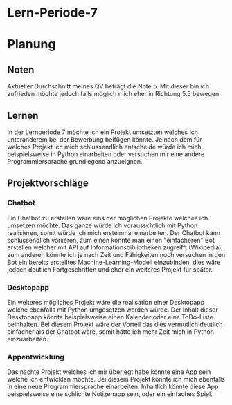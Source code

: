 # Lern-Periode-7

# Planung
## Noten
Aktueller Durchschnitt meines QV beträgt die Note 5. Mit dieser bin ich zufrieden möchte jedoch falls möglich mich eher in Richtung 5.5 bewegen.
## Lernen
In der Lernperiode 7 möchte ich ein Projekt umsetzten welches ich unteranderem bei der Bewerbung beifügen könnte. Je nach dem für welches Projekt ich mich schlussendlich entscheide würde ich mich beispielsweise in Python einarbeiten oder versuchen mir eine andere Programmiersprache grundlegend anzueignen.
## Projektvorschläge
### Chatbot
Ein Chatbot zu erstellen wäre eins der möglichen Projekte welches ich umsetzen möchte. Das ganze würde ich vorausschtlich mit Python realisieren, somit würde ich mich ersteinmal einarbeiten. Der Chatbot kann schlussendlich variieren, zum einen könnte man einen "einfacheren" Bot erstellen welcher mit API auf Informationsbibliotheken zugreifft (Wikipedia), zum anderen könnte ich je nach Zeit und Fähigkeiten noch versuchen in den Bot ein bereits erstelltes Machine-Learning-Modell einzubinden, dies wäre jedoch deutlich Fortgeschritten und eher ein weiteres Projekt für später.
### Desktopapp
Ein weiteres mögliches Projekt wäre die realisation einer Desktopapp welche ebenfalls mit Python umgesetzen werden würde. Der Inhalt dieser Desktopapp könnte beispielsweise einen Kalender oder eine ToDo-Liste beinhalten. Bei diesem Projekt wäre der Vorteil das dies vermutlich deutlich einfacher als der Chatbot wäre, somit hätte ich mehr Zeit mich in Python einzuarbeiten.
### Appentwicklung
Das nächte Projekt welches ich mir überlegt habe könnte eine App sein welche ich entwicklen möchte. Bei diesem Projekt könnte ich mich ebenfalls in eine neue Programmiersprache einarbeiten. Inhaltlich könnte diese App beispielsweise eine schlichte Notizenapp sein, oder ein einfaches Spiel.



